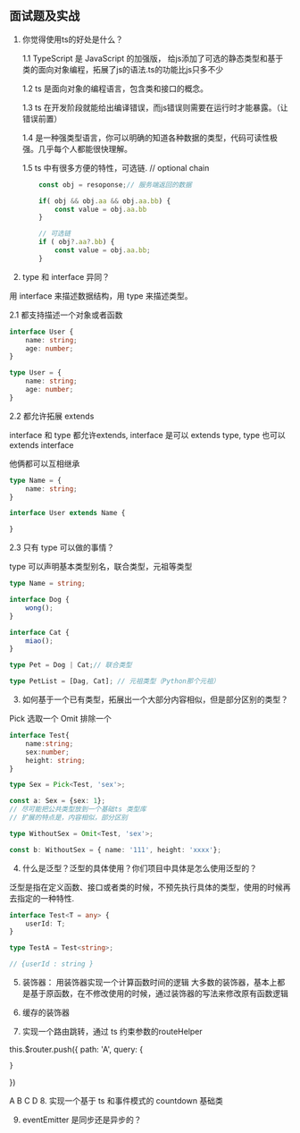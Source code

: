 ## 面试题及实战

1. 你觉得使用ts的好处是什么？
    
    1.1 TypeScript 是 JavaScript 的加强版， 给js添加了可选的静态类型和基于类的面向对象编程，拓展了js的语法.ts的功能比js只多不少

    1.2 ts 是面向对象的编程语言，包含类和接口的概念。

    1.3 ts 在开发阶段就能给出编译错误，而js错误则需要在运行时才能暴露。（让错误前置）

    1.4 是一种强类型语言，你可以明确的知道各种数据的类型，代码可读性极强。几乎每个人都能很快理解。 
    
    1.5 ts 中有很多方便的特性，可选链. // optional chain

    ```ts
        const obj = resoponse;// 服务端返回的数据

        if( obj && obj.aa && obj.aa.bb) {
            const value = obj.aa.bb
        }

        // 可选链
        if ( obj?.aa?.bb) {
            const value = obj.aa.bb;
        }

    ```
2. type 和 interface 异同？

用 interface 来描述数据结构，用 type 来描述类型。

2.1 都支持描述一个对象或者函数

```ts
interface User {
    name: string;
    age: number;
}

type User = {
    name: string;
    age: number;
}
```

2.2 都允许拓展 extends

interface 和 type 都允许extends, interface 是可以 extends type, type 也可以 extends interface

他俩都可以互相继承

```ts
type Name = {
    name: string;
}

interface User extends Name {

}
```

2.3 只有 type 可以做的事情？

type 可以声明基本类型别名，联合类型，元祖等类型
```ts
type Name = string;

interface Dog {
    wong();
}

interface Cat {
    miao();
}

type Pet = Dog | Cat;// 联合类型

type PetList = [Dag, Cat]; // 元祖类型（Python那个元祖）
```

3. 如何基于一个已有类型，拓展出一个大部分内容相似，但是部分区别的类型？

Pick 选取一个 
Omit 排除一个

```ts
interface Test{
    name:string;
    sex:number;
    height: string;
}

type Sex = Pick<Test, 'sex'>;

const a: Sex = {sex: 1};
// 尽可能把公共类型放到一个基础ts 类型库
// 扩展的特点是，内容相似，部分区别

type WithoutSex = Omit<Test, 'sex'>;

const b: WithoutSex = { name: '111', height: 'xxxx'};

```


4. 什么是泛型？泛型的具体使用？你们项目中具体是怎么使用泛型的？

泛型是指在定义函数、接口或者类的时候，不预先执行具体的类型，使用的时候再去指定的一种特性.

```ts
interface Test<T = any> {
    userId: T;
}

type TestA = Test<string>;

// {userId : string }

```

5. 装饰器： 用装饰器实现一个计算函数时间的逻辑
大多数的装饰器，基本上都是基于原函数，在不修改使用的时候，通过装饰器的写法来修改原有函数逻辑

6. 缓存的装饰器

7. 实现一个路由跳转，通过 ts 约束参数的routeHelper

this.$router.push({
    path: 'A',
    query: {

    }
})

A
B
C
D
8. 实现一个基于 ts 和事件模式的 countdown 基础类

9. eventEmitter 是同步还是异步的？
